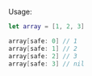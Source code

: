 Usage:

```Swift
let array = [1, 2, 3]

array[safe: 0] // 1
array[safe: 1] // 2
array[safe: 2] // 3
array[safe: 3] // nil
```
